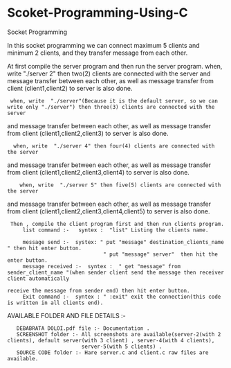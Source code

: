 # Scoket-Programming-Using-C
Socket Programming

In this socket programming we can connect maximum 5 clients and minimum 2 clients, and they transfer message from each other.

At first compile the server program and then run the server program.
   when, write  "./server 2" then two(2) clients are connected with the server and message transfer between each other, as well as message transfer from client
(client1,client2) to server is also done.

     when, write  "./server"(Because it is the default server, so we can write only "./server") then three(3) clients are connected with the server 
and message transfer between each other, as well as message transfer from client (client1,client2,client3) to server is also done.

      when, write  "./server 4" then four(4) clients are connected with the server 
and message transfer between each other, as well as message transfer from client (client1,client2,client3,client4) to server is also done.

        when, write  "./server 5" then five(5) clients are connected with the server 
and message transfer between each other, as well as message transfer from client (client1,client2,client3,client4,client5) to server is also done.

     Then , compile the client program first and then run clients program.
         list command :-   syntex :  "list" Listing the clients name.
         
         message send :-  systex: " put "message" destination_clients_name " then hit enter button.
                                   " put "message" server"  then hit the enter button.
         message received :-  syntex :  " get "message" from sender_client_name "(when sender client send the message then receiver client automatically 
                                                                                   receive the message from sender end) then hit enter button.
         Exit command :-  syntex : " :exit" exit the connection(this code is written in all clients end).
                                     

 AVAILABLE FOLDER AND FILE DETAILS :- 

       DEBABRATA DOLOI.pdf file :- Documentation .
       SCREENSHOT folder :- All screenshots are available(server-2(with 2 clients), default server(with 3 client) , server-4(with 4 clients), 
                            server-5(with 5 clients) .
       SOURCE CODE folder :- Hare server.c and client.c raw files are available.
